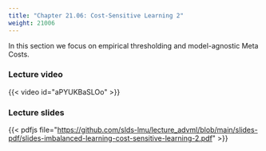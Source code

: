 ```yaml
---
title: "Chapter 21.06: Cost-Sensitive Learning 2"
weight: 21006
---  
```

In this section we focus on empirical thresholding and model-agnostic Meta Costs.
<!--more-->

### Lecture video

{{< video id="aPYUKBaSLOo" >}}

### Lecture slides

{{< pdfjs file="https://github.com/slds-lmu/lecture_advml/blob/main/slides-pdf/slides-imbalanced-learning-cost-sensitive-learning-2.pdf" >}}

